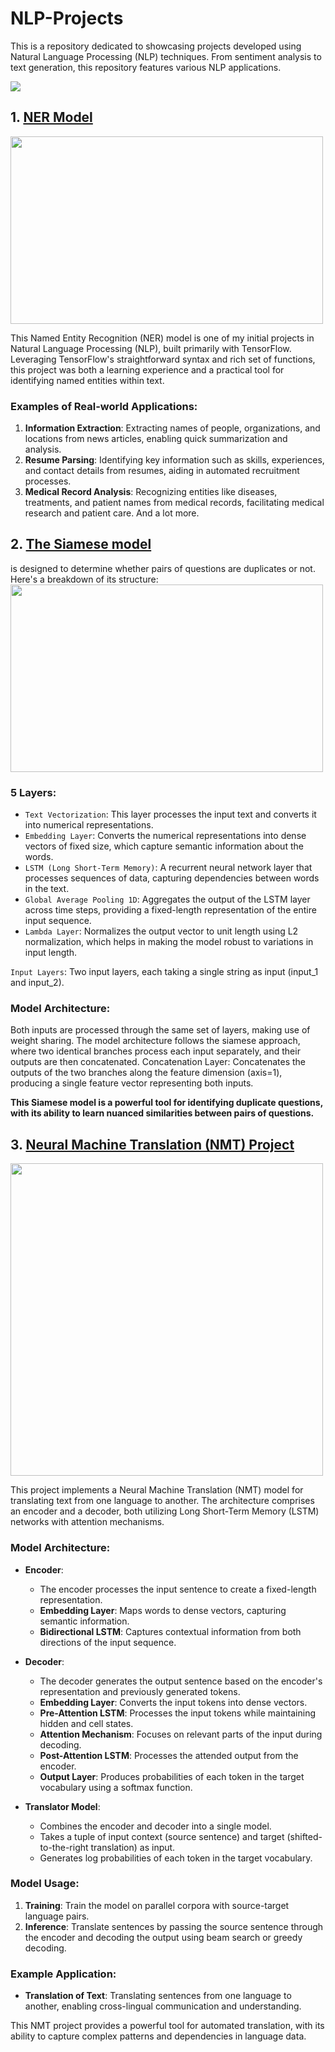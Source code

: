 # NLP-Projects
This is a repository dedicated to showcasing projects developed using Natural Language Processing (NLP) techniques. From sentiment analysis to text generation, this repository features various NLP applications.

<img src="https://github.com/daunyl/NLP-Projects/assets/137568373/b477cdb4-47e4-4323-a9f5-20c7110abae1">

## 1. [NER Model](https://github.com/daunyl/NLP-Projects/tree/main/NER%20Model)
<img src="https://github.com/daunyl/NLP-Projects/assets/137568373/f0a9e759-bad9-4ac6-8318-3627e5e0a926" width="500" height="300">

This Named Entity Recognition (NER) model is one of my initial projects in Natural Language Processing (NLP), built primarily with TensorFlow. Leveraging TensorFlow's straightforward syntax and rich set of functions, this project was both a learning experience and a practical tool for identifying named entities within text.

### Examples of Real-world Applications:
1. **Information Extraction**: Extracting names of people, organizations, and locations from news articles, enabling quick summarization and analysis.
2. **Resume Parsing**: Identifying key information such as skills, experiences, and contact details from resumes, aiding in automated recruitment processes.
3. **Medical Record Analysis**: Recognizing entities like diseases, treatments, and patient names from medical records, facilitating medical research and patient care.
And a lot more.


## 2. [The Siamese model](https://github.com/daunyl/NLP-Projects/tree/main/Siamese%20Model)
is designed to determine whether pairs of questions are duplicates or not. Here's a breakdown of its structure:
<img src="https://github.com/daunyl/NLP-Projects/assets/137568373/af2399c7-7924-4a4d-9f4d-1adf060238d7" width="500" height="300">


### 5 Layers:
- `Text Vectorization`: This layer processes the input text and converts it into numerical representations.
- `Embedding Layer`: Converts the numerical representations into dense vectors of fixed size, which capture semantic information about the words.
- `LSTM (Long Short-Term Memory)`: A recurrent neural network layer that processes sequences of data, capturing dependencies between words in the text.
- `Global Average Pooling 1D`: Aggregates the output of the LSTM layer across time steps, providing a fixed-length representation of the entire input sequence.
- `Lambda Layer`: Normalizes the output vector to unit length using L2 normalization, which helps in making the model robust to variations in input length.


`Input Layers`:
Two input layers, each taking a single string as input (input_1 and input_2).
### Model Architecture:
Both inputs are processed through the same set of layers, making use of weight sharing.
The model architecture follows the siamese approach, where two identical branches process each input separately, and their outputs are then concatenated.
Concatenation Layer:
Concatenates the outputs of the two branches along the feature dimension (axis=1), producing a single feature vector representing both inputs.

**This Siamese model is a powerful tool for identifying duplicate questions, with its ability to learn nuanced similarities between pairs of questions.**

## 3. [Neural Machine Translation (NMT) Project](https://github.com/daunyl/NLP-Projects/tree/main/Neural%20Machine%20Translation)
<img src="https://github.com/daunyl/NLP-Projects/assets/137568373/59e0e0f4-7c06-46f0-b1ea-9e1a4e8cf95e" width="500" height="500">

This project implements a Neural Machine Translation (NMT) model for translating text from one language to another. The architecture comprises an encoder and a decoder, both utilizing Long Short-Term Memory (LSTM) networks with attention mechanisms.

### Model Architecture:

- **Encoder**:
  - The encoder processes the input sentence to create a fixed-length representation.
  - **Embedding Layer**: Maps words to dense vectors, capturing semantic information.
  - **Bidirectional LSTM**: Captures contextual information from both directions of the input sequence.

- **Decoder**:
  - The decoder generates the output sentence based on the encoder's representation and previously generated tokens.
  - **Embedding Layer**: Converts the input tokens into dense vectors.
  - **Pre-Attention LSTM**: Processes the input tokens while maintaining hidden and cell states.
  - **Attention Mechanism**: Focuses on relevant parts of the input during decoding.
  - **Post-Attention LSTM**: Processes the attended output from the encoder.
  - **Output Layer**: Produces probabilities of each token in the target vocabulary using a softmax function.

- **Translator Model**:
  - Combines the encoder and decoder into a single model.
  - Takes a tuple of input context (source sentence) and target (shifted-to-the-right translation) as input.
  - Generates log probabilities of each token in the target vocabulary.

### Model Usage:
1. **Training**: Train the model on parallel corpora with source-target language pairs.
2. **Inference**: Translate sentences by passing the source sentence through the encoder and decoding the output using beam search or greedy decoding.

### Example Application:
- **Translation of Text**: Translating sentences from one language to another, enabling cross-lingual communication and understanding.

This NMT project provides a powerful tool for automated translation, with its ability to capture complex patterns and dependencies in language data.

